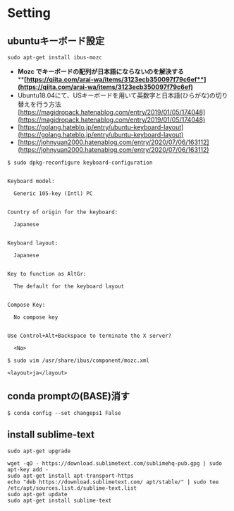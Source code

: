 # Setting

## ubuntuキーボード設定

```
sudo apt-get install ibus-mozc  
```

* **Mozc でキーボードの配列が日本語にならないのを解決する**\
  ****[**https://qiita.com/arai-wa/items/3123ecb350097f79c6ef**](https://qiita.com/arai-wa/items/3123ecb350097f79c6ef)****
* Ubuntu18.04にて、USキーボードを用いて英数字と日本語(ひらがな)の切り替えを行う方法\
  [https://magidropack.hatenablog.com/entry/2019/01/05/174048](https://magidropack.hatenablog.com/entry/2019/01/05/174048)
* [https://golang.hateblo.jp/entry/ubuntu-keyboard-layout](https://golang.hateblo.jp/entry/ubuntu-keyboard-layout)
* [https://johnyuan2000.hatenablog.com/entry/2020/07/06/163112](https://johnyuan2000.hatenablog.com/entry/2020/07/06/163112)

```
$ sudo dpkg-reconfigure keyboard-configuration


Keyboard model:

  Generic 105-key (Intl) PC


Country of origin for the keyboard:

  Japanese


Keyboard layout:

  Japanese


Key to function as AltGr:

  The default for the keyboard layout


Compose Key:

  No compose key


Use Control+Alt+Backspace to terminate the X server?

  <No>
```

```
$ sudo vim /usr/share/ibus/component/mozc.xml

<layout>ja</layout>
```

## conda promptの(BASE)消す

```
$ conda config --set changeps1 False
```

## install sublime-text

```
sudo apt-get upgrade
```

```
wget -qO - https://download.sublimetext.com/sublimehq-pub.gpg | sudo apt-key add -
sudo apt-get install apt-transport-https
echo "deb https://download.sublimetext.com/ apt/stable/" | sudo tee /etc/apt/sources.list.d/sublime-text.list
sudo apt-get update
sudo apt-get install sublime-text
```
